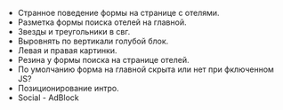 - Странное поведение формы на странице с отелями.
- Разметка формы поиска отелей на главной.
- Звезды и треугольники в свг.
- Выровнять по вертикали голубой блок.
- Левая и правая картинки.
- Резина у формы поиска на странице отелей.
- По умолчанию форма на главной скрыта или нет при фключенном JS?
- Позиционирование интро.
- Social - AdBlock